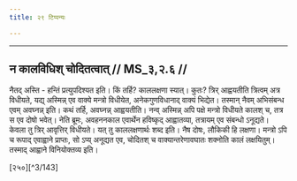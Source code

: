 ```yaml
---
title: २९ टिप्पन्यः

---
```


[^3/142]: E2: 4,134; E4: 4,23; E6: 1,171

____________________________________________


## न कालविधिश् चोदितत्वात् // MS_३,२.६ //

नैतद् अस्ति - हन्तिं प्रत्युपदिश्यत इति। किं तर्हि? काललक्षणा स्यात्। कुतः? त्रिर् आह्वयतीति त्रित्वम् अत्र विधीयते, यद्य् अस्मिन्न् एव वाक्ये मन्त्रो विधीयेत, अनेकगुणविधानाद् वाक्यं भिद्येत। तस्मान् नैवम् अभिसंबन्ध एवम् अवघ्नन्न् इति। कथं तर्हि, अवघ्नन्न् आह्वयतीति। नन्व् अस्मिन्न् अपि पक्षे मन्त्रो विधीयते कालश् च, तत्र स एव दोषो भवेत्। नेति ब्रूमः, अवहननकाल एवार्थेन हविष्कृद् आह्वातव्या, तत्रायम् एव संबन्धो ऽनूद्यते। केवला तु त्रिर् आवृत्तिर् विधीयते। यत् तु काललक्षणार्थः शब्द इति। नैष दोषः, लौकिकी हि लक्षणा। मन्त्रो ऽपि च रूपाद् एवाह्वाने प्राप्तः, सो ऽप्य् अनूद्यत एव, चोदितश् च वाक्यान्तरेणावघातः शक्नोति कालं लक्षयितुम्। तस्माद् आह्वाने विनियोक्तव्य इति।

[२५०][^3/143]
